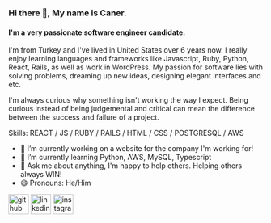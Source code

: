 ### Hi there 👋, My name is Caner.
#### I'm a very passionate software engineer candidate.

I'm from Turkey and I've lived in United States over 6 years now. I really enjoy learning languages and frameworks like Javascript, Ruby, Python, React, Rails, as well as work in WordPress. My passion for software lies with solving problems, dreaming up new ideas, designing elegant interfaces and etc. 

I'm always curious why something isn't working the way I expect. Being curious instead of being judgemental and critical can mean the difference between the success and failure of a project.

Skills: REACT / JS /  RUBY / RAILS / HTML / CSS / POSTGRESQL / AWS

- 🔭 I’m currently working on  a website for the company I'm working for! 
- 🌱 I’m currently learning Python, AWS, MySQL, Typescript 
- 💬 Ask me about anything, I'm happy to help others. Helping others always WIN! 
- 😄 Pronouns: He/Him 

[<img src='https://cdn.jsdelivr.net/npm/simple-icons@3.0.1/icons/github.svg' alt='github' height='40'>](https://github.com/https://github.com/kurucaner)  [<img src='https://cdn.jsdelivr.net/npm/simple-icons@3.0.1/icons/linkedin.svg' alt='linkedin' height='40'>](https://www.linkedin.com/in/https://www.linkedin.com/in/kurucaner//)  [<img src='https://cdn.jsdelivr.net/npm/simple-icons@3.0.1/icons/instagram.svg' alt='instagram' height='40'>](https://www.instagram.com/https://www.instagram.com/kurucaner//)  

